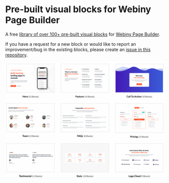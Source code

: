# Pre-built visual blocks for Webiny Page Builder 
A free [library of over 100+ pre-built visual blocks](https://blocks.webiny.com/) for [Webiny Page Builder](https://www.webiny.com/enterprise-serverless-cms/page-builder).  

If you have a request for a new block or would like to report an improvement/bug in the existing blocks, please create an [issue in this repository](https://github.com/webiny/predefined-blocks/issues).

![demo blocks](./assets/cover.png)
